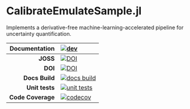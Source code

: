 # CalibrateEmulateSample.jl
Implements a derivative-free machine-learning-accelerated pipeline for uncertainty quantification.


| **Documentation**    | [![dev][docs-dev-img]][docs-dev-url]             |
|---------------------:|:-------------------------------------------------|
| **JOSS**             | [![DOI][joss-img]][joss-url]                     |
| **DOI**              | [![DOI][zenodo-img]][zenodo-latest-url]          |
| **Docs Build**       | [![docs build][docs-bld-img]][docs-bld-url]      |
| **Unit tests**       | [![unit tests][unit-tests-img]][unit-tests-url]  |
| **Code Coverage**    | [![codecov][codecov-img]][codecov-url]           |

[joss-img]: https://joss.theoj.org/papers/10.21105/joss.06372/status.svg
[joss-url]: https://doi.org/10.21105/joss.06372

[zenodo-img]: https://zenodo.org/badge/179573047.svg
[zenodo-latest-url]: https://zenodo.org/badge/latestdoi/179573047

[docs-dev-img]: https://img.shields.io/badge/docs-dev-blue.svg
[docs-dev-url]: https://CliMA.github.io/CalibrateEmulateSample.jl/dev/

[docs-bld-img]: https://github.com/CliMA/CalibrateEmulateSample.jl/actions/workflows/Docs.yml/badge.svg?branch=main
[docs-bld-url]: https://github.com/CliMA/CalibrateEmulateSample.jl/actions/workflows/Docs.yml

[unit-tests-img]: https://github.com/CliMA/CalibrateEmulateSample.jl/actions/workflows/Tests.yml/badge.svg?branch=main
[unit-tests-url]: https://github.com/CliMA/CalibrateEmulateSample.jl/actions/workflows/Tests.yml

[codecov-img]: https://codecov.io/gh/CliMA/CalibrateEmulateSample.jl/branch/master/graph/badge.svg
[codecov-url]: https://codecov.io/gh/CliMA/CalibrateEmulateSample.jl


